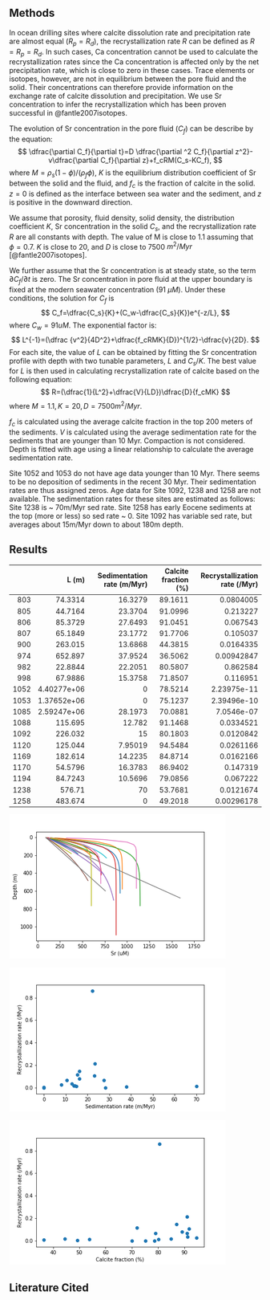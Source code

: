 <!--
 .. title: What are the calcite recrystallization rates in deep sea sediments
 .. slug: SrRate
 .. date: 2017-03-24 21:44:25 UTC-05:00
 .. tags: Carbonate diagenesis, Ocean Drilling Projects
 .. link: 
 .. description: 
 .. type: text
 -->


Methods
-------
In ocean drilling sites where calcite dissolution rate and precipitation rate are almost equal ($R_p=R_d$), the recrystallization rate $R$ can be defined as $R=R_p=R_d$. In such cases, Ca concentration cannot be used to calculate the recrystallization rates since the Ca concentration is affected only by the net precipitation rate, which is close to zero in these cases. Trace elements or isotopes, however, are not in equilibrium between the pore fluid and the solid. Their concentrations can therefore provide information on the exchange rate of calcite dissolution and precipitation. We use Sr concentration to infer the recrystallization which has been proven successful in @fantle2007isotopes.

The evolution of Sr concentration in the pore fluid ($C_f$) can be describe by the equation:
$$
\dfrac{\partial C_f}{\partial t}=D \dfrac{\partial ^2 C_f}{\partial z^2}-v\dfrac{\partial C_f}{\partial z}+f_cRM(C_s-KC_f),
$$
where $M=\rho_s (1-\phi)/(\rho_f \phi)$, $K$ is the equilibrium distribution coefficient of Sr between the solid and the fluid, and $f_c$ is the fraction of calcite in the solid. $z=0$ is defined as the interface between sea water and the sediment, and $z$ is positive in the downward direction. 

We assume that porosity, fluid density, solid density, the distribution coefficient $K$, Sr concentration in the solid $C_s$, and the recrystallization rate $R$ are all constants with depth. The value of M is close to 1.1 assuming that $\phi=0.7$. $K$ is close to 20, and $D$ is close to 7500 $m^2/Myr$ [@fantle2007isotopes].

We further assume that the Sr concentration is at steady state, so the term $\partial C_f/\partial t$ is zero. The Sr concentration in pore fluid at the upper boundary is fixed at the modern seawater concentration (91 $\mu M$). Under these conditions, the solution for $C_f$ is 
$$
C_f=\dfrac{C_s}{K}+(C_w-\dfrac{C_s}{K})e^{-z/L},
$$
where $C_w=91 uM$. The exponential factor is:
$$
L^{-1}=(\dfrac {v^2}{4D^2}+\dfrac{f_cRMK}{D})^{1/2}-\dfrac{v}{2D}.
$$
For each site, the value of $L$ can be obtained by fitting the Sr concentration profile with depth with two tunable parameters, $L$ and $C_s/K$. The best value for $L$ is then used in calculating recrystallization rate of calcite based on the following equation:
$$
R=(\dfrac{1}{L^2}+\dfrac{V}{LD})\dfrac{D}{f_cMK}
$$
where $M=1.1,K=20,D=7500 m^2/Myr$.

$f_c$ is calculated using the average calcite fraction in the top 200 meters of the sediments. $V$ is calculated using the average sedimentation rate for the sediments that are younger than 10 Myr. Compaction is not considered. Depth is fitted with age using a linear relationship to calculate the average sedimentation rate.

Site 1052 and 1053 do not have age data younger than 10 Myr. There seems to be no deposition of sediments in the recent 30 Myr. Their sedimentation rates are thus assigned zeros. Age data for Site 1092, 1238 and 1258 are not available. The sedimentation rates for these sites are estimated as follows: Site 1238 is ~ 70m/Myr sed rate. Site 1258 has early Eocene sediments at the top (more or less) so sed rate ~ 0. Site 1092 has variable sed rate, but averages about 15m/Myr down to about 180m depth.




Results
-------

|      |       L (m) | Sedimentation rate (m/Myr) | Calcite fraction (%) | Recrystallization rate (/Myr) |
| ---: | ----------: | -------------------------: | -------------------: | ----------------------------: |
|  803 |     74.3314 |                    16.3279 |              89.1611 |                     0.0804005 |
|  805 |     44.7164 |                    23.3704 |              91.0996 |                      0.213227 |
|  806 |     85.3729 |                    27.6493 |              91.0451 |                      0.067543 |
|  807 |     65.1849 |                    23.1772 |              91.7706 |                      0.105037 |
|  900 |     263.015 |                    13.6868 |              44.3815 |                     0.0164335 |
|  974 |     652.897 |                    37.9524 |              36.5062 |                    0.00942847 |
|  982 |     22.8844 |                    22.2051 |              80.5807 |                      0.862584 |
|  998 |     67.9886 |                    15.3758 |              71.8507 |                      0.116951 |
| 1052 | 4.40277e+06 |                          0 |              78.5214 |                   2.23975e-11 |
| 1053 | 1.37652e+06 |                          0 |              75.1237 |                   2.39496e-10 |
| 1085 | 2.59247e+06 |                    28.1973 |              70.0881 |                    7.0546e-07 |
| 1088 |     115.695 |                     12.782 |              91.1468 |                     0.0334521 |
| 1092 |     226.032 |                         15 |              80.1803 |                     0.0120842 |
| 1120 |     125.044 |                    7.95019 |              94.5484 |                     0.0261166 |
| 1169 |     182.614 |                    14.2235 |              84.8714 |                     0.0162166 |
| 1170 |     54.5796 |                    16.3783 |              86.9402 |                      0.147319 |
| 1194 |     84.7243 |                    10.5696 |              79.0856 |                      0.067222 |
| 1238 |      576.71 |                         70 |              53.7681 |                     0.0121674 |
| 1258 |     483.674 |                          0 |              49.2018 |                    0.00296178 |



![](/files/Sr.png)

![](/files/RecrysRateVsSediRate.png)

![](/files/RecrysRateVsCalcite.png)


Literature Cited
----------------



